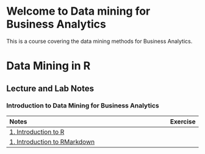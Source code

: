 # Welcome to Data mining for Business Analytics

This is a course covering the data mining methods for Business Analytics. 
# Data Mining in R

## Lecture and Lab Notes

### Introduction to Data Mining for Business Analytics

<style>
table th:first-of-type {
    width: 480px;
}
table th:nth-of-type(2) {
    width: 160px;
}
table th:nth-of-type(3) {
    width: 160px;
}
</style>


| Notes | Exercise |
|:----------|------:|
| [1. Introduction to R]()                 |  |
| [1. Introduction to RMarkdown](lecture/1.IntroMarkdown.html)    |  |

<a id="bottom"></a>

